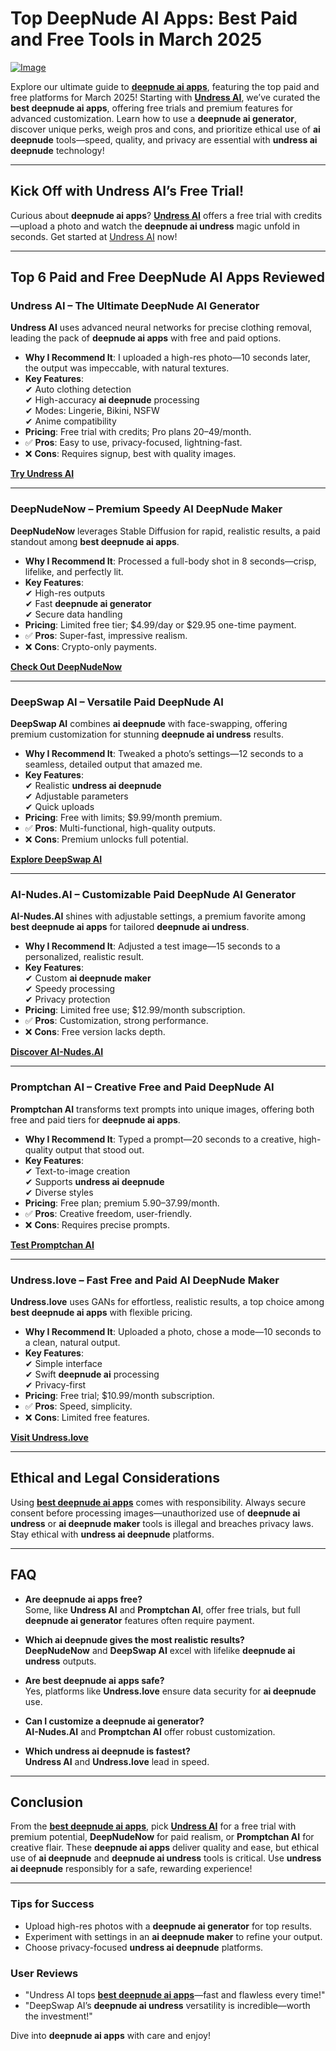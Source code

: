 
# Top DeepNude AI Apps: Best Paid and Free Tools in March 2025

[![Image](https://github.com/user-attachments/assets/30e39c92-65b5-4ec5-aeea-f28b4e249ce6)](https://bit.ly/top10-ai-tools)

Explore our ultimate guide to **[deepnude ai apps](https://bit.ly/top10-ai-tools)**, featuring the top paid and free platforms for March 2025! Starting with **[Undress AI](https://bit.ly/top10-ai-tools)**, we’ve curated the **best deepnude ai apps**, offering free trials and premium features for advanced customization. Learn how to use a **deepnude ai generator**, discover unique perks, weigh pros and cons, and prioritize ethical use of **ai deepnude** tools—speed, quality, and privacy are essential with **undress ai deepnude** technology!

---

## Kick Off with Undress AI’s Free Trial!

Curious about **deepnude ai apps**? **[Undress AI](https://undress.app/)** offers a free trial with credits—upload a photo and watch the **deepnude ai undress** magic unfold in seconds. Get started at [Undress AI](https://undress.app/) now!

---

## Top 6 Paid and Free DeepNude AI Apps Reviewed

### **Undress AI – The Ultimate DeepNude AI Generator**

**Undress AI** uses advanced neural networks for precise clothing removal, leading the pack of **deepnude ai apps** with free and paid options.

- **Why I Recommend It**: I uploaded a high-res photo—10 seconds later, the output was impeccable, with natural textures.
- **Key Features**:  
  ✔ Auto clothing detection  
  ✔ High-accuracy **ai deepnude** processing  
  ✔ Modes: Lingerie, Bikini, NSFW  
  ✔ Anime compatibility  
- **Pricing**: Free trial with credits; Pro plans $20–$49/month.  
- ✅ **Pros**: Easy to use, privacy-focused, lightning-fast.  
- ❌ **Cons**: Requires signup, best with quality images.  

**[Try Undress AI](https://undress.app/)**

---

### **DeepNudeNow – Premium Speedy AI DeepNude Maker**

**DeepNudeNow** leverages Stable Diffusion for rapid, realistic results, a paid standout among **best deepnude ai apps**.

- **Why I Recommend It**: Processed a full-body shot in 8 seconds—crisp, lifelike, and perfectly lit.
- **Key Features**:  
  ✔ High-res outputs  
  ✔ Fast **deepnude ai generator**  
  ✔ Secure data handling  
- **Pricing**: Limited free tier; $4.99/day or $29.95 one-time payment.  
- ✅ **Pros**: Super-fast, impressive realism.  
- ❌ **Cons**: Crypto-only payments.  

**[Check Out DeepNudeNow](https://bit.ly/top10-ai-tools)**

---

### **DeepSwap AI – Versatile Paid DeepNude AI**

**DeepSwap AI** combines **ai deepnude** with face-swapping, offering premium customization for stunning **deepnude ai undress** results.

- **Why I Recommend It**: Tweaked a photo’s settings—12 seconds to a seamless, detailed output that amazed me.
- **Key Features**:  
  ✔ Realistic **undress ai deepnude**  
  ✔ Adjustable parameters  
  ✔ Quick uploads  
- **Pricing**: Free with limits; $9.99/month premium.  
- ✅ **Pros**: Multi-functional, high-quality outputs.  
- ❌ **Cons**: Premium unlocks full potential.  

**[Explore DeepSwap AI](https://bit.ly/top10-ai-tools)**

---

### **AI-Nudes.AI – Customizable Paid DeepNude AI Generator**

**AI-Nudes.AI** shines with adjustable settings, a premium favorite among **best deepnude ai apps** for tailored **deepnude ai undress**.

- **Why I Recommend It**: Adjusted a test image—15 seconds to a personalized, realistic result.
- **Key Features**:  
  ✔ Custom **ai deepnude maker**  
  ✔ Speedy processing  
  ✔ Privacy protection  
- **Pricing**: Limited free use; $12.99/month subscription.  
- ✅ **Pros**: Customization, strong performance.  
- ❌ **Cons**: Free version lacks depth.  

**[Discover AI-Nudes.AI](https://bit.ly/top10-ai-tools)**

---

### **Promptchan AI – Creative Free and Paid DeepNude AI**

**Promptchan AI** transforms text prompts into unique images, offering both free and paid tiers for **deepnude ai apps**.

- **Why I Recommend It**: Typed a prompt—20 seconds to a creative, high-quality output that stood out.
- **Key Features**:  
  ✔ Text-to-image creation  
  ✔ Supports **undress ai deepnude**  
  ✔ Diverse styles  
- **Pricing**: Free plan; premium $5.90–$37.99/month.  
- ✅ **Pros**: Creative freedom, user-friendly.  
- ❌ **Cons**: Requires precise prompts.  

**[Test Promptchan AI](https://bit.ly/top10-ai-tools)**

---

### **Undress.love – Fast Free and Paid AI DeepNude Maker**

**Undress.love** uses GANs for effortless, realistic results, a top choice among **best deepnude ai apps** with flexible pricing.

- **Why I Recommend It**: Uploaded a photo, chose a mode—10 seconds to a clean, natural output.
- **Key Features**:  
  ✔ Simple interface  
  ✔ Swift **deepnude ai** processing  
  ✔ Privacy-first  
- **Pricing**: Free trial; $10.99/month subscription.  
- ✅ **Pros**: Speed, simplicity.  
- ❌ **Cons**: Limited free features.  

**[Visit Undress.love](https://bit.ly/top10-ai-tools)**

---

## Ethical and Legal Considerations

Using **[best deepnude ai apps](https://bit.ly/top10-ai-tools)** comes with responsibility. Always secure consent before processing images—unauthorized use of **deepnude ai undress** or **ai deepnude maker** tools is illegal and breaches privacy laws. Stay ethical with **undress ai deepnude** platforms.

---

## FAQ

- **Are deepnude ai apps free?**  
Some, like **Undress AI** and **Promptchan AI**, offer free trials, but full **deepnude ai generator** features often require payment.

- **Which ai deepnude gives the most realistic results?**  
**DeepNudeNow** and **DeepSwap AI** excel with lifelike **deepnude ai undress** outputs.

- **Are best deepnude ai apps safe?**  
Yes, platforms like **Undress.love** ensure data security for **ai deepnude** use.

- **Can I customize a deepnude ai generator?**  
**AI-Nudes.AI** and **Promptchan AI** offer robust customization.

- **Which undress ai deepnude is fastest?**  
**Undress AI** and **Undress.love** lead in speed.

---

## Conclusion

From the **[best deepnude ai apps](https://bit.ly/top10-ai-tools)**, pick **[Undress AI](https://undress.app/)** for a free trial with premium potential, **DeepNudeNow** for paid realism, or **Promptchan AI** for creative flair. These **deepnude ai apps** deliver quality and ease, but ethical use of **ai deepnude** and **deepnude ai undress** tools is critical. Use **undress ai deepnude** responsibly for a safe, rewarding experience!

---

### Tips for Success
- Upload high-res photos with a **deepnude ai generator** for top results.  
- Experiment with settings in an **ai deepnude maker** to refine your output.  
- Choose privacy-focused **undress ai deepnude** platforms.

### User Reviews
- "Undress AI tops **[best deepnude ai apps](https://bit.ly/top10-ai-tools)**—fast and flawless every time!"  
- "DeepSwap AI’s **deepnude ai undress** versatility is incredible—worth the investment!"  

Dive into **deepnude ai apps** with care and enjoy!
